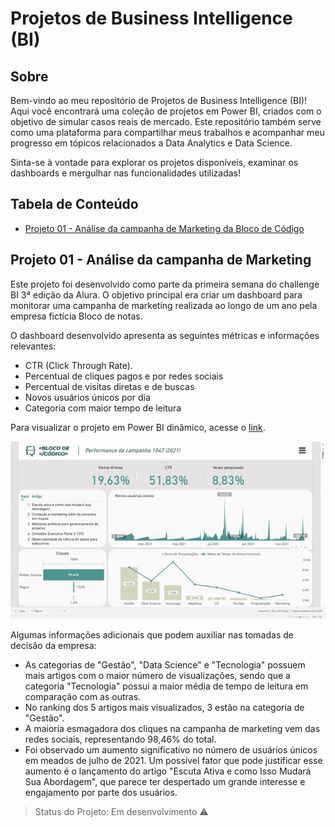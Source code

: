 # Projetos de Business Intelligence (BI)

## Sobre

Bem-vindo ao meu repositório de Projetos de Business Intelligence (BI)! Aqui você encontrará uma coleção de projetos em Power BI, criados com o objetivo de simular casos reais de mercado. Este repositório também serve como uma plataforma para compartilhar meus trabalhos e acompanhar meu progresso em tópicos relacionados a Data Analytics e Data Science.

Sinta-se à vontade para explorar os projetos disponíveis, examinar os dashboards e mergulhar nas funcionalidades utilizadas!

## Tabela de Conteúdo

- [Projeto 01 - Análise da campanha de Marketing da Bloco de Código](#seção-1)

## Projeto 01 - Análise da campanha de Marketing

Este projeto foi desenvolvido como parte da primeira semana do challenge BI 3ª edição da Alura. O objetivo principal era criar um dashboard para monitorar uma campanha de marketing realizada ao longo de um ano pela empresa fictícia Bloco de notas.

O dashboard desenvolvido apresenta as seguintes métricas e informações relevantes:

- CTR (Click Through Rate).
- Percentual de cliques pagos e por redes sociais
- Percentual de visitas diretas e de buscas
- Novos usuários únicos por dia
- Categoria com maior tempo de leitura

Para visualizar o projeto em Power BI dinâmico, acesse o [link](https://app.powerbi.com/view?r=eyJrIjoiMjVlYjBkNzQtOWZkZC00YmFmLThlZDgtNGVjOGFjZmVkYjJjIiwidCI6IjFlNzJjMDlkLTk4N2ItNDFjZi04NWYyLTZjYWU2YjViNWQ2ZiJ9&pageName=ReportSection).

![Projeto01](./to_readme/Projeto-01-gif.gif)

Algumas informações adicionais que podem auxiliar nas tomadas de decisão da empresa:

- As categorias de "Gestão", "Data Science" e "Tecnologia" possuem mais artigos com o maior número de visualizações, sendo que a categoria "Tecnologia" possui a maior média de tempo de leitura em comparação com as outras.
- No ranking dos 5 artigos mais visualizados, 3 estão na categoria de "Gestão".
- A maioria esmagadora dos cliques na campanha de marketing vem das redes sociais, representando 98,46% do total.
- Foi observado um aumento significativo no número de usuários únicos em meados de julho de 2021. Um possível fator que pode justificar esse aumento é o lançamento do artigo "Escuta Ativa e como Isso Mudará Sua Abordagem", que parece ter despertado um grande interesse e engajamento por parte dos usuários.

> Status do Projeto: Em desenvolvimento :warning:
